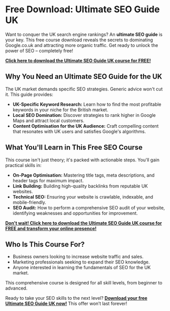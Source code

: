 # Free Download: Ultimate SEO Guide UK

Want to conquer the UK search engine rankings? An **ultimate SEO guide** is your key. This free course download reveals the secrets to dominating Google.co.uk and attracting more organic traffic. Get ready to unlock the power of SEO – completely free!

[**Click here to download the Ultimate SEO Guide UK course for FREE!**](https://udemywork.com/ultimate-seo-guide-uk)

## Why You Need an Ultimate SEO Guide for the UK

The UK market demands specific SEO strategies. Generic advice won't cut it. This guide provides:

*   **UK-Specific Keyword Research:** Learn how to find the most profitable keywords in your niche for the British market.
*   **Local SEO Domination:** Discover strategies to rank higher in Google Maps and attract local customers.
*   **Content Optimisation for the UK Audience:** Craft compelling content that resonates with UK users and satisfies Google's algorithms.

## What You'll Learn in This Free SEO Course

This course isn't just theory; it's packed with actionable steps. You'll gain practical skills in:

*   **On-Page Optimisation:** Mastering title tags, meta descriptions, and header tags for maximum impact.
*   **Link Building:** Building high-quality backlinks from reputable UK websites.
*   **Technical SEO:** Ensuring your website is crawlable, indexable, and mobile-friendly.
*   **SEO Audit:** How to perform a comprehensive SEO audit of your website, identifying weaknesses and opportunities for improvement.

[**Don't wait! Click here to download the Ultimate SEO Guide UK course for FREE and transform your online presence!**](https://udemywork.com/ultimate-seo-guide-uk)

## Who Is This Course For?

*   Business owners looking to increase website traffic and sales.
*   Marketing professionals seeking to expand their SEO knowledge.
*   Anyone interested in learning the fundamentals of SEO for the UK market.

This comprehensive course is designed for all skill levels, from beginner to advanced.

Ready to take your SEO skills to the next level? **[Download your free Ultimate SEO Guide UK now!](https://udemywork.com/ultimate-seo-guide-uk)** This offer won’t last forever!
